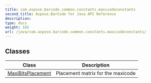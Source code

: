 ```yaml
---
title: com.aspose.barcode.common.constants.maxicodeconstants
second_title: Aspose.BarCode for Java API Reference
description: 
type: docs
weight: 102
url: /java/com.aspose.barcode.common.constants.maxicodeconstants/
---
```


## Classes

| Class | Description |
| --- | --- |
| [MaxiBitsPlacement](../com.aspose.barcode.common.constants.maxicodeconstants/maxibitsplacement) | Placement matrix for the maxicode |

